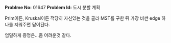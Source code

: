 **Problme No:** 01647
**Problem Id:** 도시 분할 계획


Prim이든, Kruskal이든 적당히 자신있는 것을 골라 MST를 구한 뒤 가장 비싼 edge 하나를 지워주면 답이된다.


엄밀하게 증명은...좀 어려운것 같다.
